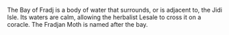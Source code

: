The Bay of Fradj is a body of water that surrounds, or is adjacent to, the Jidi Isle. Its waters are calm, allowing the herbalist Lesale to cross it on a coracle. The Fradjan Moth is named after the bay.